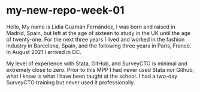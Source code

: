 # my-new-repo-week-01

Hello, My name is Lidia Guzmán Fernández, I was born and raised in Madrid, Spain, but left at the age of sixteen to study in the UK until the age of twenty-one. For the next three years I lived and worked in the fashion industry in Barcelona, Spain, and the following three years in Paris, France. In August 2021 I arrived in DC. 

My level of experience with Stata, GitHub, and SurveyCTO is minimal and extremely close to zero. Prior to this MPP I had never used Stata nor Github, what I know is what I have been taught at the school. I had a two-day SurveyCTO training but never used it professionally. 
